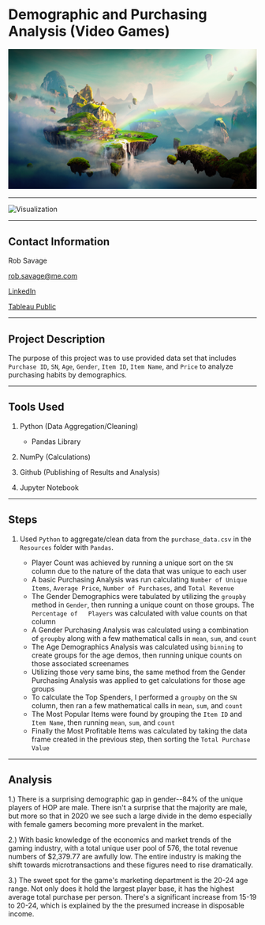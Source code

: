 # Demographic and Purchasing Analysis (Video Games)

![Fantasy](Images/Fantasy.png)

---

![Visualization](Images/pandas_gif.gif "Notebook Walkthrough")

---

## Contact Information

Rob Savage 

rob.savage@me.com

[LinkedIn](https://www.linkedin.com/in/robsavage/)


[Tableau Public](https://public.tableau.com/profile/rob.savage)

---

## Project Description

The purpose of this project was to use provided data set that includes `Purchase ID`, `SN`, `Age`, `Gender`, `Item ID`, `Item Name`, and `Price` to analyze purchasing habits by demographics. 

---

## Tools Used

1. Python (Data Aggregation/Cleaning)

    - Pandas Library

2. NumPy (Calculations)

3. Github (Publishing of Results and Analysis)

4. Jupyter Notebook

---

## Steps 

1. Used `Python` to aggregate/clean data from the `purchase_data.csv` in the `Resources` folder with `Pandas`. 

    - Player Count was achieved by running a unique sort on the `SN` column due to the nature of the data that was unique to each user
    - A basic Purchasing Analysis was run calculating `Number of Unique Items`, `Average Price`, `Number of Purchases`, and `Total Revenue`
    - The Gender Demographics were tabulated by utilizing the `groupby` method in `Gender`, then running a unique count on those groups. The `Percentage of   Players` was calculated with value counts on that column
    - A Gender Purchasing Analysis was calculated using a combination of `groupby` along with a few mathematical calls in `mean`, `sum`, and `count`
    - The Age Demographics Analysis was calculated using `binning` to create groups for the age demos, then running unique counts on those associated screenames
    - Utilizing those very same bins, the same method from the Gender Purchasing Analysis was applied to get calculations for those age groups
    - To calculate the Top Spenders, I performed a `groupby` on the `SN` column, then ran a few mathematical calls in `mean`, `sum`, and `count`
    - The Most Popular Items were found by grouping the `Item ID` and `Item Name`, then running `mean`, `sum`, and `count`
    - Finally the Most Profitable Items was calculated by taking the data frame created in the previous step, then sorting the `Total Purchase Value`

---

## Analysis


1.) There is a surprising demographic gap in gender--84% of the unique players of HOP are male. There isn't a surprise that the majority are male, but more so that in 2020 we see such a large divide in the demo especially with female gamers becoming more prevalent in the market. 

2.) With basic knowledge of the economics and market trends of the gaming industry, with a total unique user pool of 576, the total revenue numbers of $2,379.77 are awfully low. The entire industry is making the shift towards microtransactions and these figures need to rise dramatically.

3.) The sweet spot for the game's marketing department is the 20-24 age range. Not only does it hold the largest player base, it has the highest average total purchase per person. There's a significant increase from 15-19 to 20-24, which is explained by the the presumed increase in disposable income. 

